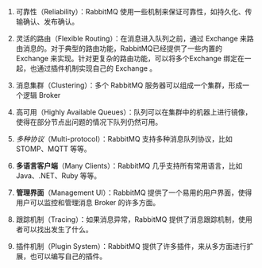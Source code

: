 
1. 可靠性（Reliability）：RabbitMQ 使用一些机制来保证可靠性，如持久化、传输确认、发布确认。  
  
2. 灵活的路由（Flexible Routing）：在消息进入队列之前，通过 Exchange 来路由消息的。对于典型的路由功能，RabbitMQ已经提供了一些内置的 Exchange 来实现。针对更复杂的路由功能，可以将多个Exchange 绑定在一起，也通过插件机制实现自己的 Exchange 。  
  
3. 消息集群（Clustering）：多个 RabbitMQ 服务器可以组成一个集群，形成一个逻辑 Broker  
  
4. 高可用（Highly Available Queues）：队列可以在集群中的机器上进行镜像，使得在部分节点出问题的情况下队列仍然可用。  
  
5. *多种协议*（Multi-protocol）：RabbitMQ 支持多种消息队列协议，比如 STOMP、MQTT 等等。  
  
6. **多语言客户端**（Many Clients）：RabbitMQ 几乎支持所有常用语言，比如 Java、.NET、Ruby 等等。  
  
7. **管理界面**（Management UI）：RabbitMQ 提供了一个易用的用户界面，使得用户可以监控和管理消息 Broker 的许多方面。  
  
8. 跟踪机制（Tracing）：如果消息异常，RabbitMQ 提供了消息跟踪机制，使用者可以找出发生了什么。  
  
9. 插件机制（Plugin System）：RabbitMQ 提供了许多插件，来从多方面进行扩展，也可以编写自己的插件。